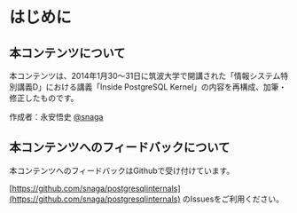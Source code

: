 # はじめに

## 本コンテンツについて

本コンテンツは、2014年1月30～31日に筑波大学で開講された「情報システム特別講義D」における講義「Inside PostgreSQL Kernel」の内容を再構成、加筆・修正したものです。 

作成者：永安悟史 [@snaga](https://twitter.com/snaga/)

## 本コンテンツへのフィードバックについて

本コンテンツへのフィードバックはGithubで受け付けています。 

[https://github.com/snaga/postgresqlinternals](https://github.com/snaga/postgresqlinternals) のIssuesをご利用ください。

